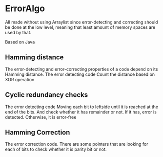 # ErrorAlgo
All made without using Arraylist since error-detecting and correcting should be done at the low level, meaning that 
least amount of memory spaces are used by that.

Based on Java

## Hamming distance
The error-detecting and error-correcting properties of a code depend on its Hamming distance.
The error detecting code
Count the distance based on XOR operation.

## Cyclic redundancy checks
The error detecting code
Moving each bit to leftside until it is reached at the end of the bits. 
And check whether it has remainder or not.
If it has, error is detected. Otherwise, it is error-free


## Hamming Correction
The error correction code.
There are some pointers that are looking for each of bits to check whether it is parity bit or not.


